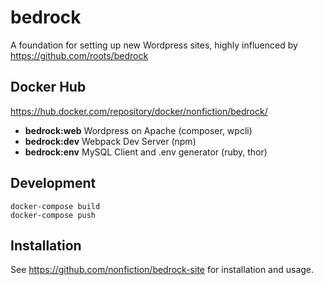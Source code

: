 # bedrock

A foundation for setting up new Wordpress sites, highly influenced by
<https://github.com/roots/bedrock>

## Docker Hub

<https://hub.docker.com/repository/docker/nonfiction/bedrock/>

- **bedrock:web** Wordpress on Apache (composer, wpcli)
- **bedrock:dev** Webpack Dev Server (npm)
- **bedrock:env** MySQL Client and .env generator (ruby, thor)

## Development

```
docker-compose build
docker-compose push
```

## Installation

See <https://github.com/nonfiction/bedrock-site> for installation and usage.
